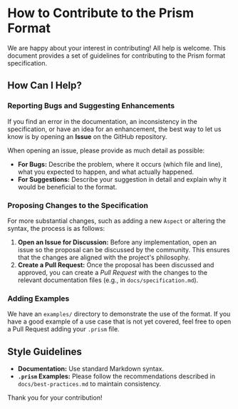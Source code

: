 # How to Contribute to the Prism Format

We are happy about your interest in contributing! All help is welcome. This document provides a set of guidelines for contributing to the Prism format specification.

## How Can I Help?

### Reporting Bugs and Suggesting Enhancements

If you find an error in the documentation, an inconsistency in the specification, or have an idea for an enhancement, the best way to let us know is by opening an **Issue** on the GitHub repository.

When opening an issue, please provide as much detail as possible:

*   **For Bugs:** Describe the problem, where it occurs (which file and line), what you expected to happen, and what actually happened.
*   **For Suggestions:** Describe your suggestion in detail and explain why it would be beneficial to the format.

### Proposing Changes to the Specification

For more substantial changes, such as adding a new `Aspect` or altering the syntax, the process is as follows:

1.  **Open an Issue for Discussion:** Before any implementation, open an issue so the proposal can be discussed by the community. This ensures that the changes are aligned with the project's philosophy.
2.  **Create a Pull Request:** Once the proposal has been discussed and approved, you can create a *Pull Request* with the changes to the relevant documentation files (e.g., in `docs/specification.md`).

### Adding Examples

We have an `examples/` directory to demonstrate the use of the format. If you have a good example of a use case that is not yet covered, feel free to open a Pull Request adding your `.prism` file.

## Style Guidelines

*   **Documentation:** Use standard Markdown syntax.
*   **`.prism` Examples:** Please follow the recommendations described in `docs/best-practices.md` to maintain consistency.

Thank you for your contribution!